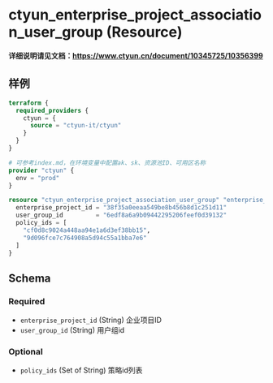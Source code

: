 # ctyun_enterprise_project_association_user_group (Resource)
**详细说明请见文档：https://www.ctyun.cn/document/10345725/10356399**



## 样例

```terraform
terraform {
  required_providers {
    ctyun = {
      source = "ctyun-it/ctyun"
    }
  }
}

# 可参考index.md，在环境变量中配置ak、sk、资源池ID、可用区名称
provider "ctyun" {
  env = "prod"
}

resource "ctyun_enterprise_project_association_user_group" "enterprise_project_association_user_group_test" {
  enterprise_project_id = "38f35a0eeaa549be8b456b8d1c251d11"
  user_group_id         = "6edf8a6a9b09442295206feef0d39132"
  policy_ids = [
    "cf0d8c9024a448aa94e1a6d3ef38bb15",
    "9d096fce7c764908a5d94c55a1bba7e6"
  ]
}
```

<!-- schema generated by tfplugindocs -->
## Schema

### Required

- `enterprise_project_id` (String) 企业项目ID
- `user_group_id` (String) 用户组id

### Optional

- `policy_ids` (Set of String) 策略id列表